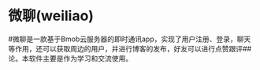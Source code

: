 # 微聊(weiliao)
#微聊是一款基于Bmob云服务器的即时通讯app，实现了用户注册、登录，聊天等作用，还可以获取周边的用户，并进行博客的发布，好友可以进行点赞跟评##论。本软件主要是作为学习和交流使用。
